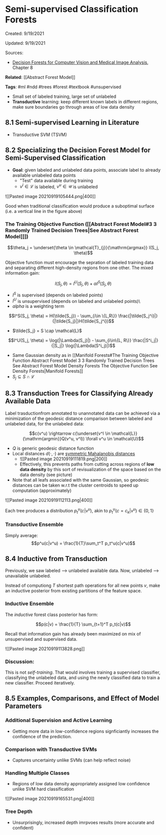 # Semi-supervised Classification Forests
Created: 9/19/2021

Updated: 9/19/2021

Sources:
* [Decision Forests for Computer Vision and Medical Image Analysis](https://link.springer.com/book/10.1007/978-1-4471-4929-3), Chapter 8

**Related**: [[Abstract Forest Model]]

**Tags**: #ml #ndd #trees #forest #textbook #unsupervised

* Small set of labeled training, large set of unlabeled
* **Transductive** learning: keep different known labels in different regions, make sure boundaries go through areas of low data density

## 8.1 Semi-supervised Learning in Literature
* Transductive SVM (TSVM)

## 8.2 Specializing the Decision Forest Model for Semi-Supervised Classification
* **Goal**: given labeled and unlabeled data points, associate label to already available unlabeled data points
	* "Test" data available during training
	* $v^l \in \mathcal{L}$ is labeled, $v^u \in \mathcal{U}$ is unlabeled

![[Pasted image 20210919105444.png|400]]

Good when traditional classification would produce a suboptimal surface (i.e. a vertical line in the figure above)

### The Training Objective Function ([[Abstract Forest Model#3 3 Randomly Trained Decision Trees|See Abstract Forest Model]]])
$$\theta_j = \underset{\theta \in \mathcal{T}_{j}}{\mathrm{argmax}} I(S_j, \theta)$$

Objective function must encourage the sepration of labeled training data and separating different high-density regions from one other. The mixed information gain:

$$I(S_j, \theta) = I^U(S_j, \theta) + \alpha I^S(S_j, \theta)$$
- $I^S$ is supervised (depends on labeled points)
- $I^U$  is unsupervised (depends on labeled and unlabeled points)\
- $alpha$ is a weighting term

$$I^S(S_j, \theta) = H(\tilde{S_j}) - \sum_{i\in \{L,R\}} \frac{|\tilde{S_j^i}|}{|\tilde{S_j}|}H(\tilde{S_j^i})$$
- $\tilde{S_j} = S \cap \mathcal{L}$

$$I^U(S_j, \theta) = \log(|\Lambda(S_j)|) - \sum_{i\in\{L, R\}} \frac{|S^i_j|}{|S_j|} \log(|\Lambda(S^i_j)|)$$
- Same Gaussian density as in [[Manifold Forests#The Training Objective Function Abstract Forest Model 3 3 Randomly Trained Decision Trees See Abstract Forest Model Density Forests The Objective Function See Density Forests|Manifold Forests]]
- $S_j \subseteq S \cap \mathcal{L}$

## 8.3 Transduction Trees for Classifying Already Available Data
Label trasductionfrom annotated to unannotated data can be achieved via a minimization of the geodesic distance comparison between labeled and unlabeled data, for the unlabeled data:

$$c(v^u) \rightarrow c(\underset{v^l \in \mathcal{L}}{\mathrm{argmin}}Q(v^u, v^l)) \forall v^u \in \mathcal{U}$$
- $Q$ is generic geodesic distance function
- Local distances $d(\cdot, \cdot)$ are [symmetric Mahalanobis distances](https://stats.stackexchange.com/questions/62092/bottom-to-top-explanation-of-the-mahalanobis-distance/62147#:~:text=Mahalanobis%20distance%20is%20defined%20as,dependent%2C%20%CE%A3%20is%20positive%20definite.)
	- ![[Pasted image 20210919111819.png|200]]
	- Effectively, this prevents paths from cutting across regions of **low data density** by this sort of revisualization of the space based on the data density (see picture)
- Note that all leafs associated with the same Gaussian, so geodesic distances can be taken w.r.t the cluster centroids to speed up computation (approximately)

![[Pasted image 20210919112113.png|400]]

Each tree produces a distribution $p_t^u(c|v^u)$, akin to $p_t^u(c = c_k|v^u) \in \{0, 1\}$

### Transductive Ensemble
Simply average:
$$p^u(c|v^u) = \frac{1}{T}\sum_t^T p_t^u(c|v^u)$$

## 8.4 Inductive from Transduction
Previously, we saw labeled --> unlabeled available data. Now, unlabeled --> unavailable unlabeled.

Instead of computiong $T$ shortest path operations for all new points $v$, make an inductive posterior from existing partitions of the feature space. 

### Inductive Ensemble
The *inductive* forest class posterior has form:

$$p(c|v) = \frac{1}{T} \sum_{t=1}^T p_t(c|v)$$

Recall that information gain has already been maximized on mix of unsupervised and supervised data.

![[Pasted image 20210919113828.png]]


### Discussion:
This is not *self-training*. That would involves training a supervised classifier, classifying the unlabeled data, and using the newly classified data to train a new classifier. Proceed iteratively.

## 8.5 Examples, Comparisons, and Effect of Model Parameters
### Additional Supervision and Active Learning
- Getting more data in low-confidence regions signficiantly increases the confidence of the prediction. 

### Comparison with Transductive SVMs
- Captures uncertainty unlike SVMs (can help reflect noise)

### Handling Multiple Classes
- Regions of low data density appropriately assigned low confidence unlike SVM hard classification

![[Pasted image 20210919165531.png|400]]

### Tree Depth
- Unsurprisingly, increased depth imrpvoes results (more accurate and confident)



